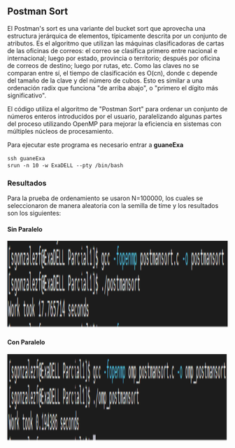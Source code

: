 ## Postman Sort
El Postman's sort es una variante del bucket sort que aprovecha una estructura jerárquica de elementos,
típicamente descrita por un conjunto de atributos. Es el algoritmo que utilizan las máquinas clasificadoras
de cartas de las oficinas de correos: el correo se clasifica primero entre nacional e internacional;
luego por estado, provincia o territorio; después por oficina de correos de destino; luego por rutas, etc.
Como las claves no se comparan entre sí, el tiempo de clasificación es O(cn), donde c depende del tamaño de la clave y del número de cubos.
Esto es similar a una ordenación radix que funciona "de arriba abajo", o "primero el dígito más significativo".

El código utiliza el algoritmo de "Postman Sort" para ordenar un conjunto de números enteros introducidos por el usuario,
paralelizando algunas partes del proceso utilizando OpenMP para mejorar la eficiencia en sistemas con múltiples núcleos de procesamiento.

Para ejecutar este programa es necesario entrar a <strong>guaneExa</strong>
```
ssh guaneExa
srun -n 10 -w ExaDELL --pty /bin/bash
```
### Resultados
Para la prueba de ordenamiento se usaron N=100000, los cuales se seleccionaron de manera aleatoria con la semilla de time y
los resultados son los siguientes:
#### Sin Paralelo
<img style="height:200px; width:1000px"  src="./Images/sin_paralelizar.png"/>

#### Con Paralelo
<img style="height:200px; width:1000px"  src="./Images/paralelizado.png"/>
